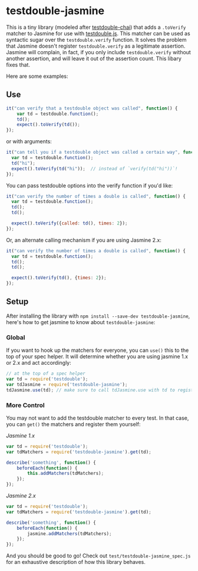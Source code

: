 # testdouble-jasmine
This is a tiny library (modeled after [testdouble-chai](https://github.com/BaseCase/testdouble-chai)) that adds a `.toVerify` matcher to Jasmine for use with [testdouble.js](https://github.com/testdouble/testdouble.js).  This matcher can be used as syntactic sugar over the `testdouble.verify` function.  It solves the problem that Jasmine doesn't register `testdouble.verify` as a legitimate assertion.  Jasmine will complain, in fact, if you only include `testdouble.verify` without another assertion, and will leave it out of the assertion count.  This libary fixes that.

Here are some examples:

## Use
```js
it("can verify that a testdouble object was called", function() {
	var td = testdouble.function();
	td();
	expect().toVerify(td());
});
```

or with arguments:

```js
it("can tell you if a testdouble object was called a certain way", function() {
  var td = testdouble.function();
  td("hi");
  expect().toVerify(td("hi"));  // instead of `verify(td("hi"))`!
});
```

You can pass testdouble options into the verify function if you'd like:

```js
it("can verify the number of times a double is called", function() {
  var td = testdouble.function();
  td();
  td();

  expect().toVerify({called: td(), times: 2});
});
```

Or, an alternate calling mechanism if you are using Jasmine 2.x:

```js
it("can verify the number of times a double is called", function() {
  var td = testdouble.function();
  td();
  td();

  expect().toVerify(td(), {times: 2});
});
```

## Setup
After installing the library with `npm install --save-dev testdouble-jasmine`, here's how to get jasmine to know about `testdouble-jasmine`:

### Global
If you want to hook up the matchers for everyone, you can `use()` this to the top of your spec helper.  It will determine whether you are using jasmine 1.x or 2.x and act accordingly:

```js
// at the top of a spec helper
var td = require('testdouble');
var tdJasmine = require('testdouble-jasmine'); 
tdJasmine.use(td); // make sure to call tdJasmine.use with td to register the matcher
```

### More Control
You may not want to add the testdouble matcher to every test.  In that case, you can `get()` the matchers and register them yourself:

*Jasmine 1.x*
```js
var td = require('testdouble');
var tdMatchers = require('testdouble-jasmine').get(td);

describe('something', function() {
    beforeEach(function() {
        this.addMatchers(tdMatchers);
    });
});
```

*Jasmine 2.x*
```js
var td = require('testdouble');
var tdMatchers = require('testdouble-jasmine').get(td);

describe('something', function() {
    beforeEach(function() {
        jasmine.addMatchers(tdMatchers);
    });
});
```

And you should be good to go! Check out `test/testdouble-jasmine_spec.js` for an exhaustive description of how this library behaves.
